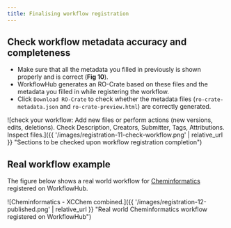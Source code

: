 ```yaml
---
title: Finalising workflow registration
---
```


## Check workflow metadata accuracy and completeness

* Make sure that all the metadata you filled in previously is shown properly and is correct (**Fig 10**). 
* WorkflowHub generates an RO-Crate based on these files and the metadata you filled in while registering the workflow. 
* Click `Download RO-Crate` to check whether the metadata files (`ro-crate-metadata.json` and `ro-crate-preview.html`) are correctly generated.

![check your workflow: Add new files or perform actions (new versions, edits, deletions). Check Description, Creators, Submitter, Tags, Attributions. Inspect files.]({{ '/images/registration-11-check-workflow.png' | relative_url }} "Sections to be checked upon workflow registration completion")


## Real workflow example

The figure below shows a real world workflow for [Cheminformatics](https://workflowhub.eu/workflows/18) registered on WorkflowHub.

![Cheminformatics - XCChem combined.]({{ '/images/registration-12-published.png' | relative_url }} "Real world Cheminformatics workflow registered on WorkflowHub")

